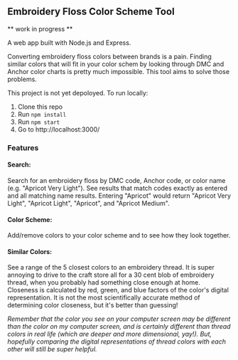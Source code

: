 ## Embroidery Floss Color Scheme Tool
** work in progress **

A web app built with Node.js and Express.

Converting embroidery floss colors between brands is a pain. Finding similar colors that will fit in your color schem by looking through DMC and Anchor color charts is pretty much impossible. This tool aims to solve those problems.

This project is not yet depoloyed. To run locally:
1. Clone this repo
2. Run `npm install`
3. Run `npm start`
4. Go to http://localhost:3000/

### Features
#### Search:
Search for an embroidery floss by DMC code, Anchor code, or color name (e.g. "Apricot Very Light"). See results that match codes exactly as entered and all matching name results. Entering "Apricot" would return "Apricot Very Light", "Apricot Light", "Apricot", and "Apricot Medium".

#### Color Scheme:
Add/remove colors to your color scheme and to see how they look together.

#### Similar Colors:
See a range of the 5 closest colors to an embroidery thread. It is super annoying to drive to the craft store all for a 30 cent blob of embroidery thread, when you probably had something close enough at home. Closeness is calculated by red, green, and blue factors of the color's digital representation. It is not the most scientifically accurate method of determining color closeness, but it's better than guessing!

*Remember that the color you see on your computer screen may be different than the color on my computer screen, and is certainly different than thread colors in real life (which are deeper and more dimensional, yay!). But, hopefully comparing the digital representations of thread colors with each other will still be super helpful.*
